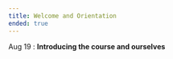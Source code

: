 ```yaml
---
title: Welcome and Orientation
ended: true
---
```


Aug 19 
: **Introducing the course and ourselves**

